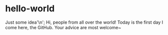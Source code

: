 # hello-world
Just some idea'\n';
Hi, people from all over the world!
Today is the first day I come here, the GitHub.
Your advice are most welcome~
